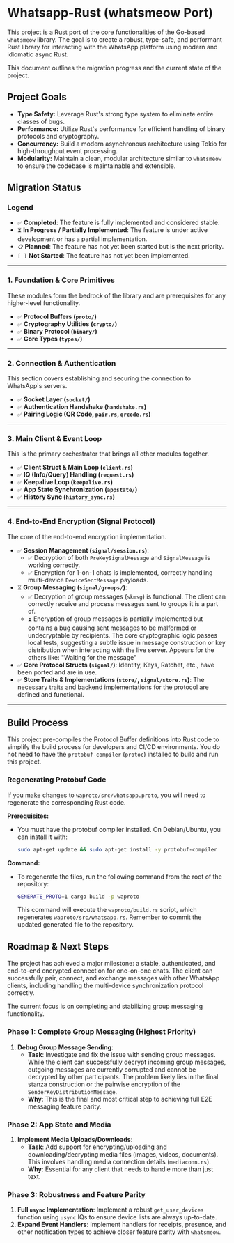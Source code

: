 # Whatsapp-Rust (whatsmeow Port)

This project is a Rust port of the core functionalities of the Go-based `whatsmeow` library. The goal is to create a robust, type-safe, and performant Rust library for interacting with the WhatsApp platform using modern and idiomatic async Rust.

This document outlines the migration progress and the current state of the project.

## Project Goals

- **Type Safety:** Leverage Rust's strong type system to eliminate entire classes of bugs.
- **Performance:** Utilize Rust's performance for efficient handling of binary protocols and cryptography.
- **Concurrency:** Build a modern asynchronous architecture using Tokio for high-throughput event processing.
- **Modularity:** Maintain a clean, modular architecture similar to `whatsmeow` to ensure the codebase is maintainable and extensible.

## Migration Status

### Legend

- `✅` **Completed**: The feature is fully implemented and considered stable.
- `⏳` **In Progress / Partially Implemented**: The feature is under active development or has a partial implementation.
- `📋` **Planned**: The feature has not yet been started but is the next priority.
- `[ ]` **Not Started**: The feature has not yet been implemented.

---

### 1. Foundation & Core Primitives

These modules form the bedrock of the library and are prerequisites for any higher-level functionality.

- `✅` **Protocol Buffers (`proto/`)**
- `✅` **Cryptography Utilities (`crypto/`)**
- `✅` **Binary Protocol (`binary/`)**
- `✅` **Core Types (`types/`)**

---

### 2. Connection & Authentication

This section covers establishing and securing the connection to WhatsApp's servers.

- `✅` **Socket Layer (`socket/`)**
- `✅` **Authentication Handshake (`handshake.rs`)**
- `✅` **Pairing Logic (QR Code, `pair.rs`, `qrcode.rs`)**

---

### 3. Main Client & Event Loop

This is the primary orchestrator that brings all other modules together.

- `✅` **Client Struct & Main Loop (`client.rs`)**
- `✅` **IQ (Info/Query) Handling (`request.rs`)**
- `✅` **Keepalive Loop (`keepalive.rs`)**
- `✅` **App State Synchronization (`appstate/`)**
- `✅` **History Sync (`history_sync.rs`)**

---

### 4. End-to-End Encryption (Signal Protocol)

The core of the end-to-end encryption implementation.

- `✅` **Session Management (`signal/session.rs`)**:
  - `✅` Decryption of both `PreKeySignalMessage` and `SignalMessage` is working correctly.
  - `✅` Encryption for 1-on-1 chats is implemented, correctly handling multi-device `DeviceSentMessage` payloads.
- `⏳` **Group Messaging (`signal/groups/`)**:
  - `✅` Decryption of group messages (`skmsg`) is functional. The client can correctly receive and process messages sent to groups it is a part of.
  - `⏳` Encryption of group messages is partially implemented but contains a bug causing sent messages to be malformed or undecryptable by recipients. The core cryptographic logic passes local tests, suggesting a subtle issue in message construction or key distribution when interacting with the live server. Appears for the others like: "Waiting for the message"
- `✅` **Core Protocol Structs (`signal/`)**: Identity, Keys, Ratchet, etc., have been ported and are in use.
- `✅` **Store Traits & Implementations (`store/`, `signal/store.rs`)**: The necessary traits and backend implementations for the protocol are defined and functional.

---

## Build Process

This project pre-compiles the Protocol Buffer definitions into Rust code to simplify the build process for developers and CI/CD environments. You do not need to have the `protobuf-compiler` (`protoc`) installed to build and run this project.

### Regenerating Protobuf Code

If you make changes to `waproto/src/whatsapp.proto`, you will need to regenerate the corresponding Rust code.

**Prerequisites:**

- You must have the protobuf compiler installed. On Debian/Ubuntu, you can install it with:
  ```sh
  sudo apt-get update && sudo apt-get install -y protobuf-compiler
  ```

**Command:**

- To regenerate the files, run the following command from the root of the repository:
  ```sh
  GENERATE_PROTO=1 cargo build -p waproto
  ```
  This command will execute the `waproto/build.rs` script, which regenerates `waproto/src/whatsapp.rs`. Remember to commit the updated generated file to the repository.

## Roadmap & Next Steps

The project has achieved a major milestone: a stable, authenticated, and end-to-end encrypted connection for one-on-one chats. The client can successfully pair, connect, and exchange messages with other WhatsApp clients, including handling the multi-device synchronization protocol correctly.

The current focus is on completing and stabilizing group messaging functionality.

### Phase 1: Complete Group Messaging (Highest Priority)

1.  **Debug Group Message Sending**:
    - **Task**: Investigate and fix the issue with sending group messages. While the client can successfully decrypt incoming group messages, outgoing messages are currently corrupted and cannot be decrypted by other participants. The problem likely lies in the final stanza construction or the pairwise encryption of the `SenderKeyDistributionMessage`.
    - **Why**: This is the final and most critical step to achieving full E2E messaging feature parity.

### Phase 2: App State and Media

1.  **Implement Media Uploads/Downloads**:
    - **Task**: Add support for encrypting/uploading and downloading/decrypting media files (images, videos, documents). This involves handling media connection details (`mediaconn.rs`).
    - **Why**: Essential for any client that needs to handle more than just text.

### Phase 3: Robustness and Feature Parity

1.  **Full `usync` Implementation**: Implement a robust `get_user_devices` function using `usync` IQs to ensure device lists are always up-to-date.
2.  **Expand Event Handlers**: Implement handlers for receipts, presence, and other notification types to achieve closer feature parity with `whatsmeow`.
